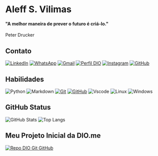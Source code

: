 # Aleff S. Vilimas

#### "A melhor maneira de prever o futuro é criá-lo."
Peter Drucker

## Contato

[![LinkedIn](https://img.shields.io/badge/-LinkedIn-00599C?style=for-the-badge&logo=linkedin&logoColor=30A3DC)](https://www.linkedin.com/in/aleffvilimas/)
[![WhatsApp](https://img.shields.io/badge/WhatsApp-25D366?style=for-the-badge&logo=whatsapp&logoColor=white)](https://wa.me/5511920072351)
[![Gmail](https://img.shields.io/badge/Gmail-F5F5F5?style=for-the-badge&logo=gmail&logoColor=red)](mailto:aleffvilimas@gmail.com)
[![Perfil DIO](https://img.shields.io/badge/-Perfil%20DIO.ME-341539?style=for-the-badge)](https://web.dio.me/users/lelealeff/)
[![Instagram](https://img.shields.io/badge/-Instagram-B22222?style=for-the-badge&logo=instagram&logoColor=white)](https://www.instagram.com/aleffs.vilimas/)
[![GitHub](https://img.shields.io/badge/GitHub-100000?style=for-the-badge&logo=github&logoColor=white)](https://github.com/AleffBuildBrain)

## Habilidades

![Python](https://img.shields.io/badge/python-00599C?style=for-the-badge&logo=python&logoColor=ffdd54)
![Markdown](https://img.shields.io/badge/Markdown-%23000000?style=for-the-badge&logo=markdown)
[![Git](https://img.shields.io/badge/Git-%23ED8B00?style=for-the-badge&logo=git&logoColor=B22222)](https://git-scm.com/doc)
[![GitHub](https://img.shields.io/badge/GitHub-000?style=for-the-badge&logo=github&logoColor=fff)](https://docs.github.com/)
![Vscode](https://img.shields.io/badge/Vscode-007ACC?style=for-the-badge&logo=visual-studio-code&logoColor=white)
![Linux](https://img.shields.io/badge/Linux-E5E5E5?style=for-the-badge&logo=linux&logoColor=%23ED8B00)
![Windows](https://img.shields.io/badge/Windows-00599C?style=for-the-badge&logo=windows&logoColor=2CA5E0)

## GitHub Status

![GitHub Stats](https://github-readme-stats.vercel.app/api?username=AleffBuildBrain&theme=transparent&bg_color=000&border_color=4A773C&show_icons=true&icon_color=4A773C&title_color=B22222&text_color=FFF)
![Top Langs](https://github-readme-stats-git-masterrstaa-rickstaa.vercel.app/api/top-langs/?username=AleffBuildBrain&layout=compact&bg_color=000&border_color=4A773C&title_color=B22222&text_color=FFF)

## Meu Projeto Inicial da DIO.me

[![Repo DIO Git GitHub](https://github-readme-stats.vercel.app/api/pin/?username=elidianaandrade&repo=dio-lab-open-source&bg_color=000&border_color=4A773C&show_icons=true&icon_color=4A773C&title_color=B22222&text_color=FFF)](https://github.com/elidianaandrade/dio-lab-open-source)
